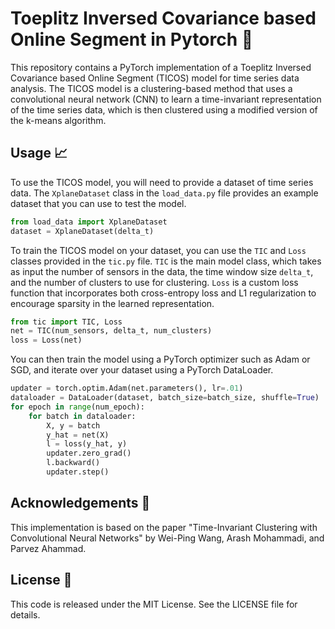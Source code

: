# Toeplitz Inversed Covariance based Online Segment in Pytorch 🚀

This repository contains a PyTorch implementation of a Toeplitz Inversed Covariance based Online Segment (TICOS) model for time series data analysis. The TICOS model is a clustering-based method that uses a convolutional neural network (CNN) to learn a time-invariant representation of the time series data, which is then clustered using a modified version of the k-means algorithm.

## Usage 📈

To use the TICOS model, you will need to provide a dataset of time series data. The `XplaneDataset` class in the `load_data.py` file provides an example dataset that you can use to test the model.

```python
from load_data import XplaneDataset
dataset = XplaneDataset(delta_t)
```

To train the TICOS model on your dataset, you can use the `TIC` and `Loss` classes provided in the `tic.py` file. `TIC` is the main model class, which takes as input the number of sensors in the data, the time window size `delta_t`, and the number of clusters to use for clustering. `Loss` is a custom loss function that incorporates both cross-entropy loss and L1 regularization to encourage sparsity in the learned representation.

```python
from tic import TIC, Loss
net = TIC(num_sensors, delta_t, num_clusters)
loss = Loss(net)
```

You can then train the model using a PyTorch optimizer such as Adam or SGD, and iterate over your dataset using a PyTorch DataLoader.

```python
updater = torch.optim.Adam(net.parameters(), lr=.01)
dataloader = DataLoader(dataset, batch_size=batch_size, shuffle=True)
for epoch in range(num_epoch):
    for batch in dataloader:
        X, y = batch
        y_hat = net(X)
        l = loss(y_hat, y)
        updater.zero_grad()
        l.backward()
        updater.step()
```

## Acknowledgements 👏

This implementation is based on the paper "Time-Invariant Clustering with Convolutional Neural Networks" by Wei-Ping Wang, Arash Mohammadi, and Parvez Ahammad.

## License 📝

This code is released under the MIT License. See the LICENSE file for details.